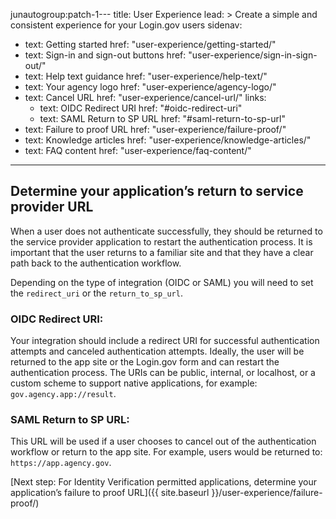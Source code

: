 junautogroup:patch-1---
title: User Experience
lead: >
  Create a simple and consistent experience for your Login.gov users
sidenav:
  - text: Getting started
    href: "user-experience/getting-started/"
  - text: Sign-in and sign-out buttons
    href: "user-experience/sign-in-sign-out/"
  - text: Help text guidance
    href: "user-experience/help-text/"
  - text: Your agency logo
    href: "user-experience/agency-logo/"
  - text: Cancel URL
    href: "user-experience/cancel-url/"
    links:
      - text: OIDC Redirect URI
        href: "#oidc-redirect-uri"
      - text: SAML Return to SP URL
        href: "#saml-return-to-sp-url"
  - text: Failure to proof URL
    href: "user-experience/failure-proof/"
  - text: Knowledge articles
    href: "user-experience/knowledge-articles/"
  - text: FAQ content
    href: "user-experience/faq-content/"

---

## Determine your application’s return to service provider URL

When a user does not authenticate successfully, they should be returned to the service provider application to restart the authentication process. It is important that the user returns to a familiar site and that they have a clear path back to the authentication workflow.

Depending on the type of integration (OIDC or SAML) you will need to set the `redirect_uri` or the `return_to_sp_url`.

### OIDC Redirect URI:

Your integration should include a redirect URI for successful authentication attempts and canceled authentication attempts. Ideally, the user will be returned to the app site or the Login.gov form and can restart the authentication process. The URIs can be public, internal, or localhost, or a custom scheme to support native applications, for example: `gov.agency.app://result`.

### SAML Return to SP URL:

This URL will be used if a user chooses to cancel out of the authentication workflow or return to the app site. For example, users would be returned to: `https://app.agency.gov`.

[Next step: For Identity Verification permitted applications, determine your application’s failure to proof URL]({{ site.baseurl }}/user-experience/failure-proof/)
